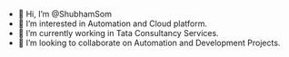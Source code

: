 - 👋 Hi, I’m @ShubhamSom
- 👀 I’m interested in Automation and Cloud platform.
- 🌱 I’m currently working in Tata Consultancy Services.
- 💞️ I’m looking to collaborate on Automation and Development Projects.

<!---
ShubhamSom/ShubhamSom is a ✨ special ✨ repository because its `README.md` (this file) appears on your GitHub profile.
You can click the Preview link to take a look at your changes.
--->
